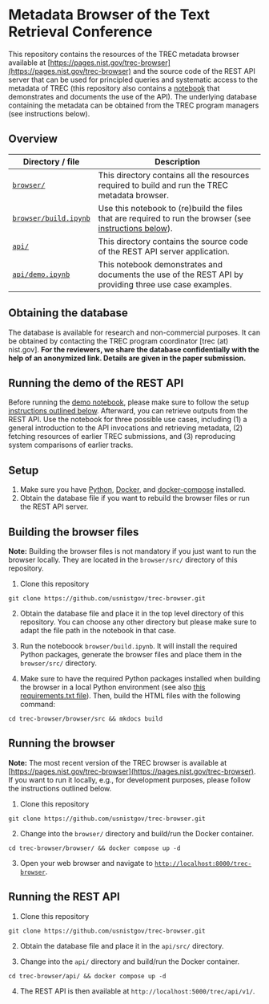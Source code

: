 # Metadata Browser of the Text Retrieval Conference

This repository contains the resources of the TREC metadata browser available at [https://pages.nist.gov/trec-browser](https://pages.nist.gov/trec-browser) and the source code of the REST API server that can be used for principled queries and systematic access to the metadata of TREC (this repository also contains a [notebook](./api/demo.ipynb) that demonstrates and documents the use of the API). The underlying database containing the metadata can be obtained from the TREC program managers (see instructions below). 

## Overview 

| Directory / file | Description | 
| --- | --- | 
| [`browser/`](./browser/) | This directory contains all the resources required to build and run the TREC metadata browser. | 
| [`browser/build.ipynb`](./browser/build.ipynb) | Use this notebook to (re)build the files that are required to run the browser (see [instructions below](#building-the-browser-files)). | 
| [`api/`](./api/) | This directory contains the source code of the REST API server application. | 
| [`api/demo.ipynb`](./api/demo.ipynb) | This notebook demonstrates and documents the use of the REST API by providing three use case examples. | 

## Obtaining the database

The database is available for research and non-commercial purposes. It can be obtained by contacting the TREC program coordinator [trec (at) nist.gov]. **For the reviewers, we share the database confidentially with the help of an anonymized link. Details are given in the paper submission.**

## Running the demo of the REST API

Before running the [demo notebook](./api/demo.ipynb), please make sure to follow the setup [instructions outlined below](#running-the-rest-api-locally). Afterward, you can retrieve outputs from the REST API. Use the notebook for three possible use cases, including (1) a general introduction to the API invocations and retrieving metadata, (2) fetching resources of earlier TREC submissions, and (3) reproducing system comparisons of earlier tracks.

## Setup

1. Make sure you have [Python](https://www.python.org/), [Docker](https://www.docker.com/), and [docker-compose](https://docs.docker.com/compose/) installed.
2. Obtain the database file if you want to rebuild the browser files or run the REST API server.

## Building the browser files

**Note:** Building the browser files is not mandatory if you just want to run the browser locally. They are located in the `browser/src/` directory of this repository.

1. Clone this repository
```
git clone https://github.com/usnistgov/trec-browser.git
```

2. Obtain the database file and place it in the top level directory of this repository. You can choose any other directory but please make sure to adapt the file path in the notebook in that case.

3. Run the noteboook `browser/build.ipynb`. It will install the required Python packages, generate the browser files and place them in the `browser/src/` directory.

4. Make sure to have the required Python packages installed when building the browser in a local Python environment (see also [this requirements.txt file](./browser/src/requirements.txt)). Then, build the HTML files with the following command:
```
cd trec-browser/browser/src && mkdocs build
```

## Running the browser

**Note:** The most recent version of the TREC browser is available at [https://pages.nist.gov/trec-browser](https://pages.nist.gov/trec-browser). If you want to run it locally, e.g., for development purposes, please follow the instructions outlined below.

1. Clone this repository
```
git clone https://github.com/usnistgov/trec-browser.git
```

2. Change into the `browser/` directory and build/run the Docker container.
```
cd trec-browser/browser/ && docker compose up -d
```

3. Open your web browser and navigate to [`http://localhost:8000/trec-browser`](http://localhost:8000/trec-browser).

## Running the REST API

1. Clone this repository
```
git clone https://github.com/usnistgov/trec-browser.git
```

2. Obtain the database file and place it in the `api/src/` directory.

3. Change into the `api/` directory and build/run the Docker container.
```
cd trec-browser/api/ && docker compose up -d
```

4. The REST API is then available at `http://localhost:5000/trec/api/v1/`.